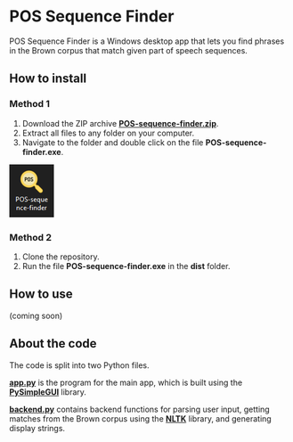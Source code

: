# POS Sequence Finder

POS Sequence Finder is a Windows desktop app that lets you find phrases in the Brown corpus that match given part of speech sequences.

## How to install

### Method 1

1. Download the ZIP archive **[POS-sequence-finder.zip](POS-sequence-finder.zip)**.
2. Extract all files to any folder on your computer.
3. Navigate to the folder and double click on the file **POS-sequence-finder.exe**.

<img src="icon-screenshot.PNG" title="Look for the magnifying glass icon!"/>

### Method 2

1. Clone the repository.
2. Run the file **POS-sequence-finder.exe** in the **dist** folder.

## How to use

(coming soon)

## About the code

The code is split into two Python files.

**[app.py](app.py)** is the program for the main app, which is built using the **[PySimpleGUI](https://pysimplegui.readthedocs.io/en/latest/)** library.

**[backend.py](backend.py)** contains backend functions for parsing user input, getting matches from the Brown corpus using the **[NLTK](https://www.nltk.org/)** library, and generating display strings.

